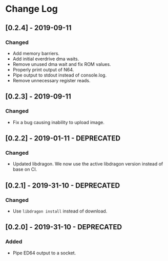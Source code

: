 # Change Log

## [0.2.4] - 2019-09-11
### Changed

- Add memory barriers.
- Add initial everdrive dma waits.
- Remove unused dma wait and fix ROM values.
- Properly print output of N64.
- Pipe output to stdout instead of console.log.
- Remove unnecessary register reads.

## [0.2.3] - 2019-09-11
### Changed

- Fix a bug causing inability to upload image.

## [0.2.2] - 2019-01-11 - DEPRECATED
### Changed

- Updated libdragon. We now use the active libdragon version instead of base on CI.

## [0.2.1] - 2019-31-10 - DEPRECATED
### Changed

- Use `libdragon install` instead of download.

## [0.2.0] - 2019-31-10 - DEPRECATED
### Added

- Pipe ED64 output to a socket.